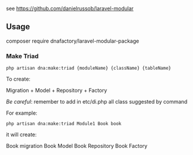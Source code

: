 see https://github.com/danielrussob/laravel-modular

## Usage

composer require dnafactory/laravel-modular-package

### Make Triad

`php artisan dna:make:triad {moduleName} {className} {tableName}`

To create:

Migration + Model + Repository + Factory

*Be careful*: remember to add in etc/di.php all class suggested by command

For example:

`php artisan dna:make:triad Module1 Book book`

it will create:

Book migration
Book Model
Book Repository
Book Factory
